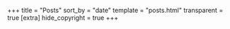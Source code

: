 +++
title = "Posts"
sort_by = "date"
template = "posts.html"
transparent = true
[extra]
hide_copyright = true
+++
